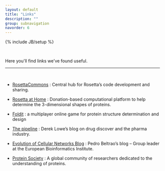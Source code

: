```yaml
---
layout: default
title: "Links"
description: ""
group: subnavigation
navorder: 6
---
```

{% include JB/setup %}

<br>

Here you'll find links we've found useful.

<hr>

<br>

* [RosettaCommons](https://www.rosettacommons.org/) :  Central hub for Rosetta’s code development and sharing.

* [Rosetta at Home](https://boinc.bakerlab.org/) : Donation-based computational platform to help determine the 3-dimensional shapes of proteins.

* [Foldit](http://www.gamesforchange.org/game/foldit/) : a multiplayer online game for protein structure determination and design

* [The pipeline](https://blogs.sciencemag.org/pipeline/) :  Derek Lowe’s blog on drug discover and the pharma industry.

* [Evolution of Cellular Networks Blog](https://twitter.com/pedrobeltrao) : Pedro Beltrao’s blog – Group leader at the European Bioinformatics Institute.

* [Protein Society](https://www.proteinsociety.org/) : A global community of researchers dedicated to the understanding of proteins.

